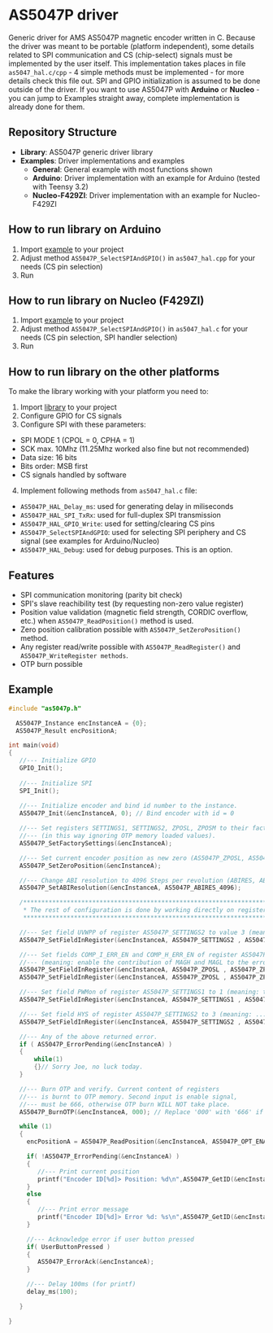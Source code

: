 # AS5047P driver
Generic driver for AMS AS5047P magnetic encoder written in C. Because the driver was meant to be portable (platform independent), some details related to SPI communication and CS (chip-select) signals must be implemented by the user itself. This implementation takes places in file `as5047_hal.c/cpp` - 4 simple methods must be implemented - for more details check this file out. SPI and GPIO initialization is assumed to be done outside of the driver.
If you want to use AS5047P with **Arduino** or **Nucleo** - you can jump to Examples straight away, complete implementation is already done for them.

## Repository Structure
* **Library**: AS5047P generic driver library
* **Examples**: Driver implementations and examples
  * **General**: General example with most functions shown
  * **Arduino**: Driver implementation with an example for Arduino (tested with Teensy 3.2)
  * **Nucleo-F429ZI**: Driver implementation with an example for Nucleo-F429ZI
  
## How to run library on Arduino
1. Import [example](https://github.com/CircularBuffer/AS5047P/tree/master/Examples/Arduino) to your project
2. Adjust method `AS5047P_SelectSPIAndGPIO()` in `as5047_hal.cpp` for your needs (CS pin selection)
3. Run
  
## How to run library on Nucleo (F429ZI)
1. Import [example](https://github.com/CircularBuffer/AS5047P/tree/master/Examples/Nucleo-F429ZI) to your project
2. Adjust method `AS5047P_SelectSPIAndGPIO()` in `as5047_hal.c` for your needs (CS pin selection, SPI handler selection)
3. Run
  
## How to run library on the other platforms

To make the library working with your platform you need to:
1. Import [library](https://github.com/CircularBuffer/AS5047P/tree/master/Library) to your project
2. Configure GPIO for CS signals
3. Configure SPI with these parameters:
- 	SPI MODE 1 (CPOL = 0, CPHA = 1)
- 	SCK max. 10Mhz (11.25Mhz worked also fine but not recommended)
- 	Data size: 16 bits
- 	Bits order: MSB first
- 	CS signals handled by software
4. Implement following methods from `as5047_hal.c` file:
*  `AS5047P_HAL_Delay_ms`: used for generating delay in miliseconds
*  `AS5047P_HAL_SPI_TxRx`: used for full-duplex SPI transmission
*  `AS5047P_HAL_GPIO_Write`: used for setting/clearing CS pins
*  `AS5047P_SelectSPIAndGPIO`: used for selecting SPI periphery and CS signal (see examples for Arduino/Nucleo)
*  `AS5047P_HAL_Debug`: used for debug purposes. This is an option.

## Features
*  SPI communication monitoring (parity bit check)
*  SPI's slave reachibility test (by requesting non-zero value register)
*  Position value validation (magnetic field strength, CORDIC overflow, etc.) when `AS5047P_ReadPosition()` method is used.
*  Zero position calibration possible with `AS5047P_SetZeroPosition()` method.
*  Any register read/write possible with `AS5047P_ReadRegister()` and `AS5047P_WriteRegister methods`.
*  OTP burn possible

## Example

```C
#include "as5047p.h"

  AS5047P_Instance encInstanceA = {0};
  AS5047P_Result encPositionA;

int main(void)
{
   //--- Initialize GPIO
   GPIO_Init();
   
   //--- Initialize SPI
   SPI_Init();
   
   //--- Initialize encoder and bind id number to the instance.
   AS5047P_Init(&encInstanceA, 0); // Bind encoder with id = 0

   //--- Set registers SETTINGS1, SETTINGS2, ZPOSL, ZPOSM to their factory defaults
   //--- (in this way ignoring OTP memory loaded values).
   AS5047P_SetFactorySettings(&encInstanceA);

   //--- Set current encoder position as new zero (AS5047P_ZPOSL, AS5047P_ZPOSM)
   AS5047P_SetZeroPosition(&encInstanceA);

   //--- Change ABI resolution to 4096 Steps per revolution (ABIRES, ABIBIN)
   AS5047P_SetABIResolution(&encInstanceA, AS5047P_ABIRES_4096);

   /***************************************************************************
    * The rest of configuration is done by working directly on registers' contents.
    ***************************************************************************/

   //--- Set field UVWPP of register AS5047P_SETTINGS2 to value 3 (meaning 4 pole pairs - datasheet).
   AS5047P_SetFieldInRegister(&encInstanceA, AS5047P_SETTINGS2 , AS5047P_SETTINGS2_UVWPP, 3);

   //--- Set fields COMP_I_ERR_EN and COMP_H_ERR_EN of register AS5047P_ZPOSL to 1
   //--- (meaning: enable the contribution of MAGH and MAGL to the error flag.
   AS5047P_SetFieldInRegister(&encInstanceA, AS5047P_ZPOSL , AS5047P_ZPOSL_COMP_I_ERR_EN, 1);
   AS5047P_SetFieldInRegister(&encInstanceA, AS5047P_ZPOSL , AS5047P_ZPOSL_COMP_H_ERR_EN, 1);

   //--- Set field PWMon of register AS5047P_SETTINGS1 to 1 (meaning: turn on PWM output).
   AS5047P_SetFieldInRegister(&encInstanceA, AS5047P_SETTINGS1 , AS5047P_SETTINGS1_PWMON, 1);

   //--- Set field HYS of register AS5047P_SETTINGS2 to 3 (meaning: ...).
   AS5047P_SetFieldInRegister(&encInstanceA, AS5047P_SETTINGS2 , AS5047P_SETTINGS2_HYS, 3);

   //--- Any of the above returned error.
   if ( AS5047P_ErrorPending(&encInstanceA) )
   {
       while(1)
       {}// Sorry Joe, no luck today.
   }

   //--- Burn OTP and verify. Current content of registers
   //--- is burnt to OTP memory. Second input is enable signal,
   //--- must be 666, otherwise OTP burn WILL NOT take place.
   AS5047P_BurnOTP(&encInstanceA, 000); // Replace '000' with '666' if you're really sure to burn OTP.

   while (1)
   {
     encPositionA = AS5047P_ReadPosition(&encInstanceA, AS5047P_OPT_ENABLED);

     if( !AS5047P_ErrorPending(&encInstanceA) )
     {
		//--- Print current position
		printf("Encoder ID[%d]> Position: %d\n",AS5047P_GetID(&encInstanceA), encPositionA);
     }
     else
     {
		//--- Print error message
		printf("Encoder ID[%d]> Error %d: %s\n",AS5047P_GetID(&encInstanceA),AS5047P_GetError(&encInstanceA).errorCode, AS5047P_GetError(&encInstanceA).msg);
     }

     //--- Acknowledge error if user button pressed
     if( UserButtonPressed )
     {
		AS5047P_ErrorAck(&encInstanceA);
     }

     //--- Delay 100ms (for printf)
     delay_ms(100);

   }

}
```
